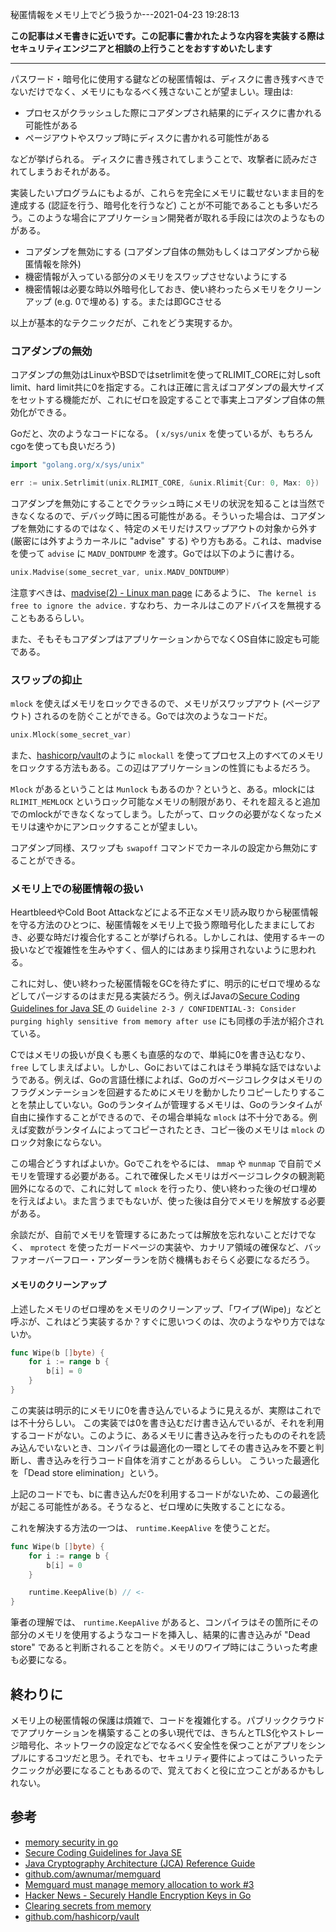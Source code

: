 秘匿情報をメモリ上でどう扱うか---2021-04-23 19:28:13

**この記事はメモ書きに近いです。この記事に書かれたような内容を実装する際はセキュリティエンジニアと相談の上行うことをおすすめいたします**

---

パスワード・暗号化に使用する鍵などの秘匿情報は、ディスクに書き残すべきでないだけでなく、メモリにもなるべく残さないことが望ましい。理由は:

* プロセスがクラッシュした際にコアダンプされ結果的にディスクに書かれる可能性がある
* ページアウトやスワップ時にディスクに書かれる可能性がある

などが挙げられる。
ディスクに書き残されてしまうことで、攻撃者に読みだされてしまうおそれがある。

実装したいプログラムにもよるが、これらを完全にメモリに載せないまま目的を達成する (認証を行う、暗号化を行うなど) ことが不可能であることも多いだろう。このような場合にアプリケーション開発者が取れる手段には次のようなものがある。

* コアダンプを無効にする (コアダンプ自体の無効もしくはコアダンプから秘匿情報を除外)
* 機密情報が入っている部分のメモリをスワップさせないようにする
* 機密情報は必要な時以外暗号化しておき、使い終わったらメモリをクリーンアップ (e.g. 0で埋める) する。または即GCさせる

以上が基本的なテクニックだが、これをどう実現するか。

### コアダンプの無効

コアダンプの無効はLinuxやBSDではsetrlimitを使ってRLIMIT_COREに対しsoft limit、hard limit共に0を指定する。これは正確に言えばコアダンプの最大サイズをセットする機能だが、これにゼロを設定することで事実上コアダンプ自体の無効化ができる。

Goだと、次のようなコードになる。 ( `x/sys/unix` を使っているが、もちろんcgoを使っても良いだろう)

```go
import "golang.org/x/sys/unix"

err := unix.Setrlimit(unix.RLIMIT_CORE, &unix.Rlimit{Cur: 0, Max: 0})
```

コアダンプを無効にすることでクラッシュ時にメモリの状況を知ることは当然できなくなるので、デバッグ時に困る可能性がある。そういった場合は、コアダンプを無効にするのではなく、特定のメモリだけスワップアウトの対象から外す (厳密には外すようカーネルに "advise" する) やり方もある。これは、madviseを使って `advise` に `MADV_DONTDUMP` を渡す。Goでは以下のように書ける。

```go
unix.Madvise(some_secret_var, unix.MADV_DONTDUMP)
```

注意すべきは、[madvise(2) - Linux man page](https://linux.die.net/man/2/madvise) にあるように、 `The kernel is free to ignore the advice.` すなわち、カーネルはこのアドバイスを無視することもあるらしい。

また、そもそもコアダンプはアプリケーションからでなくOS自体に設定も可能である。

### スワップの抑止

`mlock` を使えばメモリをロックできるので、メモリがスワップアウト (ページアウト) されるのを防ぐことができる。Goでは次のようなコードだ。

```go
unix.Mlock(some_secret_var)
```

また、[hashicorp/vault](https://github.com/hashicorp/vault/blob/c44f1c9817955d4c7cd5822a19fb492e1c2d0c54/helper/mlock/mlock_unix.go#L15-L17)のように `mlockall` を使ってプロセス上のすべてのメモリをロックする方法もある。この辺はアプリケーションの性質にもよるだろう。

`Mlock` があるということは `Munlock` もあるのか？というと、ある。mlockには `RLIMIT_MEMLOCK` というロック可能なメモリの制限があり、それを超えると追加でのmlockができなくなってしまう。したがって、ロックの必要がなくなったメモリは速やかにアンロックすることが望ましい。

コアダンプ同様、スワップも `swapoff` コマンドでカーネルの設定から無効にすることができる。

### メモリ上での秘匿情報の扱い

HeartbleedやCold Boot Attackなどによる不正なメモリ読み取りから秘匿情報を守る方法のひとつに、秘匿情報をメモリ上で扱う際暗号化したままにしておき、必要な時だけ複合化することが挙げられる。しかしこれは、使用するキーの扱いなどで複雑性を生みやすく、個人的にはあまり採用されないように思われる。

これに対し、使い終わった秘匿情報をGCを待たずに、明示的にゼロで埋めるなどしてパージするのはまだ見る実装だろう。例えばJavaの[Secure Coding Guidelines for Java SE
](https://www.oracle.com/java/technologies/javase/seccodeguide.html)の `Guideline 2-3 / CONFIDENTIAL-3: Consider purging highly sensitive from memory after use` にも同様の手法が紹介されている。

Cではメモリの扱いが良くも悪くも直感的なので、単純に0を書き込むなり、 `free` してしまえばよい。しかし、Goにおいてはこれはそう単純な話ではないようである。例えば、Goの言語仕様によれば、Goのガベージコレクタはメモリのフラグメンテーションを回避するためにメモリを動かしたりコピーしたりすることを禁止していない。Goのランタイムが管理するメモリは、Goのランタイムが自由に操作することができるので、その場合単純な `mlock` は不十分である。例えば変数がランタイムによってコピーされたとき、コピー後のメモリは `mlock` のロック対象にならない。

この場合どうすればよいか。Goでこれをやるには、 `mmap` や `munmap` で自前でメモリを管理する必要がある。これで確保したメモリはガベージコレクタの観測範囲外になるので、これに対して `mlock` を行ったり、使い終わった後のゼロ埋めを行えばよい。また言うまでもないが、使った後は自分でメモリを解放する必要がある。

余談だが、自前でメモリを管理するにあたっては解放を忘れないことだけでなく、 `mprotect` を使ったガードページの実装や、カナリア領域の確保など、バッファオーバーフロー・アンダーランを防ぐ機構もおそらく必要になるだろう。

#### メモリのクリーンアップ

上述したメモリのゼロ埋めをメモリのクリーンアップ、「ワイプ(Wipe)」などと呼ぶが、これはどう実装するか？すぐに思いつくのは、次のようなやり方ではないか。

```go
func Wipe(b []byte) {
	for i := range b {
		b[i] = 0
	}
}
```

この実装は明示的にメモリに0を書き込んでいるように見えるが、実際はこれでは不十分らしい。
この実装では0を書き込むだけ書き込んでいるが、それを利用するコードがない。このように、あるメモリに書き込みを行ったもののそれを読み込んでいないとき、コンパイラは最適化の一環としてその書き込みを不要と判断し、書き込みを行うコード自体を消すことがあるらしい。
こういった最適化を「Dead store elimination」という。

上記のコードでも、bに書き込んだ0を利用するコードがないため、この最適化が起こる可能性がある。そうなると、ゼロ埋めに失敗することになる。

これを解決する方法の一つは、 `runtime.KeepAlive` を使うことだ。

```go
func Wipe(b []byte) {
	for i := range b {
		b[i] = 0
	}

	runtime.KeepAlive(b) // <-
}
```

筆者の理解では、 `runtime.KeepAlive` があると、コンパイラはその箇所にその部分のメモリを使用するようなコードを挿入し、結果的に書き込みが "Dead store" であると判断されることを防ぐ。メモリのワイプ時にはこういった考慮も必要になる。

## 終わりに

メモリ上の秘匿情報の保護は煩雑で、コードを複雑化する。パブリッククラウドでアプリケーションを構築することの多い現代では、きちんとTLS化やストレージ暗号化、ネットワークの設定などでなるべく安全性を保つことがアプリをシンプルにするコツだと思う。それでも、セキュリティ要件によってはこういったテクニックが必要になることもあるので、覚えておくと役に立つことがあるかもしれない。

## 参考

* [memory security in go](https://spacetime.dev/memory-security-go)
* [Secure Coding Guidelines for Java SE](https://www.oracle.com/java/technologies/javase/seccodeguide.html)
* [Java Cryptography Architecture (JCA) Reference Guide](https://docs.oracle.com/javase/8/docs/technotes/guides/security/crypto/CryptoSpec.html)
* [github.com/awnumar/memguard](https://github.com/awnumar/memguard)
* [Memguard must manage memory allocation to work #3](https://github.com/awnumar/memguard/issues/3)
* [Hacker News - Securely Handle Encryption Keys in Go](https://news.ycombinator.com/item?id=14174500)
* [Clearing secrets from memory](https://www.sjoerdlangkemper.nl/2016/05/22/should-passwords-be-cleared-from-memory/)
* [github.com/hashicorp/vault](https://github.com/hashicorp/vault)
